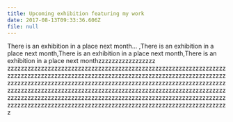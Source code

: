 ```yaml
---
title: Upcoming exhibition featuring my work
date: 2017-08-13T09:33:36.606Z
file: null
---
```

There is an exhibition in a place next month...<!--more--> ,There is an exhibition in a place next month,There is an exhibition in a place next month,There is an exhibition in a place next monthzzzzzzzzzzzzzzzzz zzzzzzzzzzzzzzzzzzzzzzzzzzzzzzzzzzzzzzzzzzzzzzzzzzzzzzzzzzzzzzzzzzzzzzzzzzzzzzzzzzzzzzzzzzzzzzzzzzzzzzzzzzzzzzzzzzzzzzzzzzzzzzzzzzzzzzzzzzzzzzzzzzzzzzzzzzzzzzzzzzzzzzzzzzzzzzzzzzzzzzzzzzzzzzzzzzzzzzzzzzzzzzzzzzzzzzzzzzzzzzzzzzzzzzzzzzzzzzzzzzzzzzzzzzzzzzzzzzzzzzzzzzzzzzzzzzzzzzzzzzzzzzzzzzzzzzzzzzzzzzzzzzzzzzzzzzzzzzzzzzzzzzzzzzzzzzzzzzzzzzzzzzzzzzzzzzzzzzzzzzzzzzzzzzzzzzzzzzzzzzzzzzzzzzz
